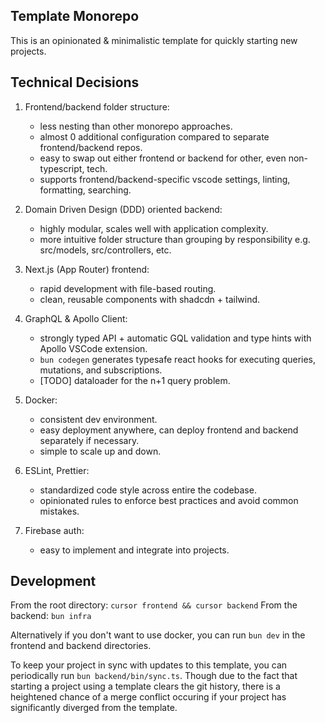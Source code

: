 ## Template Monorepo

This is an opinionated & minimalistic template for quickly starting new projects.

## Technical Decisions

1. Frontend/backend folder structure:

   - less nesting than other monorepo approaches.
   - almost 0 additional configuration compared to separate frontend/backend repos.
   - easy to swap out either frontend or backend for other, even non-typescript, tech.
   - supports frontend/backend-specific vscode settings, linting, formatting, searching.

2) Domain Driven Design (DDD) oriented backend:

   - highly modular, scales well with application complexity.
   - more intuitive folder structure than grouping by responsibility e.g. src/models, src/controllers, etc.

3) Next.js (App Router) frontend:

   - rapid development with file-based routing.
   - clean, reusable components with shadcdn + tailwind.

4) GraphQL & Apollo Client:

   - strongly typed API + automatic GQL validation and type hints with Apollo VSCode extension.
   - `bun codegen` generates typesafe react hooks for executing queries, mutations, and subscriptions.
   - [TODO] dataloader for the n+1 query problem.

5) Docker:

   - consistent dev environment.
   - easy deployment anywhere, can deploy frontend and backend separately if necessary.
   - simple to scale up and down.

6) ESLint, Prettier:

   - standardized code style across entire the codebase.
   - opinionated rules to enforce best practices and avoid common mistakes.

7) Firebase auth:
   - easy to implement and integrate into projects.

## Development

From the root directory: `cursor frontend && cursor backend`
From the backend: `bun infra`

Alternatively if you don't want to use docker, you can run `bun dev` in the frontend and backend directories.

To keep your project in sync with updates to this template, you can periodically run `bun backend/bin/sync.ts`. Though due to the fact that starting a project using a template clears the git history, there is a heightened chance of a merge conflict occuring if your project has significantly diverged from the template.
